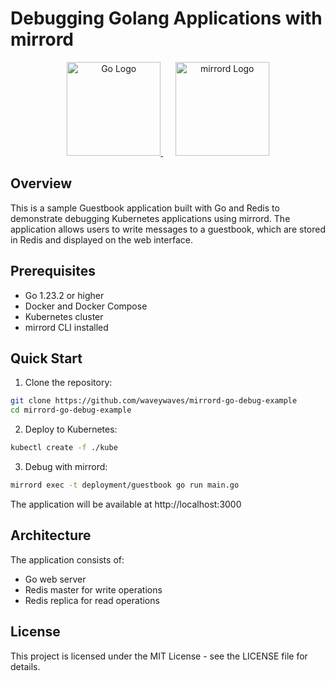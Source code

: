 # Debugging Golang Applications with mirrord

<div align="center">
  <a href="https://go.dev">
    <img src="https://go.dev/images/gophers/ladder.svg" width="150" alt="Go Logo"/>
  </a>
  &nbsp;&nbsp;&nbsp;&nbsp;
  <a href="https://mirrord.dev">
    <img src="https://metalbear.co/_next/image?url=%2F_next%2Fstatic%2Fmedia%2Fmirrord_logo.d38b3461.png&w=256&q=75" width="150" alt="mirrord Logo"/>
  </a>
</div>

## Overview

This is a sample Guestbook application built with Go and Redis to demonstrate debugging Kubernetes applications using mirrord. The application allows users to write messages to a guestbook, which are stored in Redis and displayed on the web interface.

## Prerequisites

- Go 1.23.2 or higher
- Docker and Docker Compose
- Kubernetes cluster
- mirrord CLI installed

## Quick Start

1. Clone the repository:

```bash
git clone https://github.com/waveywaves/mirrord-go-debug-example
cd mirrord-go-debug-example
```

2. Deploy to Kubernetes:

```bash
kubectl create -f ./kube
```

3. Debug with mirrord:

```bash
mirrord exec -t deployment/guestbook go run main.go
```

The application will be available at http://localhost:3000

## Architecture

The application consists of:
- Go web server
- Redis master for write operations
- Redis replica for read operations

## License

This project is licensed under the MIT License - see the LICENSE file for details.